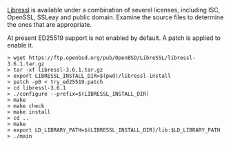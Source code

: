 [Libressl](https://www.libressl.org/) is available under a combination
of several licenses, including ISC, OpenSSL, SSLeay  and public domain.
Examine the source files to determine the ones that are appropriate.

At present ED25519 support is not enabled by default. A patch is applied
to enable it.

```
> wget https://ftp.openbsd.org/pub/OpenBSD/LibreSSL/libressl-3.6.1.tar.gz
> tar -xf libressl-3.6.1.tar.gz
> export LIBRESSL_INSTALL_DIR=$(pwd)/libressl-install
> patch -p0 < try_ed25519.patch
> cd libressl-3.6.1
> ./configure --prefix=$(LIBRESSL_INSTALL_DIR)
> make
> make check
> make install
> cd ..
> make
> export LD_LIBRARY_PATH=$(LIBRESSL_INSTALL_DIR)/lib:$LD_LIBRARY_PATH
> ./main
```

